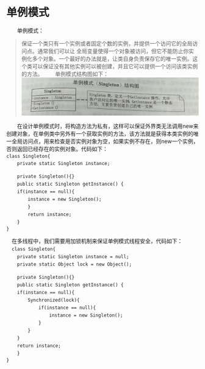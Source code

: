 # 单例模式 #
　　单例模式：
> 保证一个类只有一个实例或者固定个数的实例，并提供一个访问它的全局访问点。通常我们可以让
全局变量使得一个对象被访问，但它不能防止你实例化多个对象。一个最好的办法就是，让类自身负责保存它的唯一实例。这个类可以保证没有其他实例可以被创建，并且它可以提供一个访问该类实例的方法。
　　单例模式结构图如下：
![](https://github.com/herodll/myblog/blob/master/designPattern/%E8%AE%BE%E8%AE%A1%E6%A8%A1%E5%BC%8F%E5%9F%BA%E7%A1%80%E7%AF%87/%E6%A8%A1%E5%BC%8F%E7%BB%93%E6%9E%84%E5%9B%BE/%E5%8D%95%E4%BE%8B%E6%A8%A1%E5%BC%8F%E7%BB%93%E6%9E%84%E5%9B%BE.png)

　　在设计单例模式时，将构造方法为私有，这样可以保证外界类无法调用new来创建对象，在单例类中另外有一个获取实例的方法，该方法就是获得本类实例的唯一全局访问点，用来检查是否实例对象为空，如果实例不存在，则new一个实例，否则返回已经存在的实例对象。代码如下：<br>
  `class Singleton{`<br>
　　`private static Singleton instance;`<br>

　　`private Singleton(){}`<br>
　　`public static Singleton getInstance() {`<br>
　　`if(instance == null){`<br>
　　　　`instance = new Singleton();`<br>
　　　　`}`<br>
　　　　`return instance;`<br>
　　`}`<br>
`}`<br>

　在多线程中，我们需要用加锁机制来保证单例模式线程安全，代码如下：<br>
　`class Singleton{`<br>
　　`private static Singleton instance = null;`<br>
　　`private static Object lock = new Object();`<br>

　　`private Singleton(){}`<br>
　　`public static Singleton getInstance() {`<br>
　　`if(instance == null){`<br>
　　　　`Synchronized(lock){`<br>
　　　　　　`if(instance == null){`<br>
　　　　　　　　`instance = new Singleton();`<br>
　　　　　　`}`<br>
　　　　`}`<br>
　　`}`<br>
　　`return instance;`<br>
　　`}`<br>
`}`<br>

